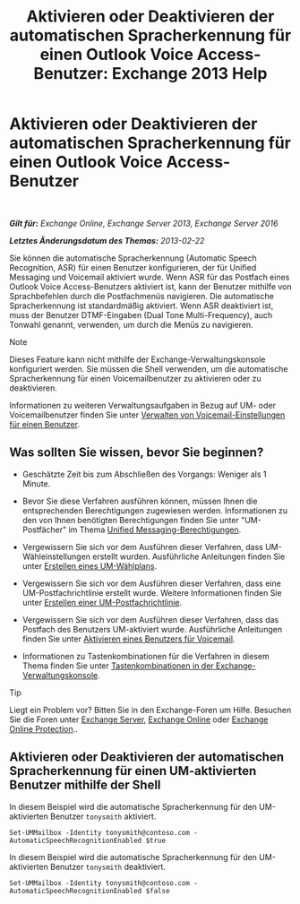 ﻿---
title: 'Aktivieren oder Deaktivieren der automatischen Spracherkennung für einen Outlook Voice Access-Benutzer: Exchange 2013 Help'
TOCTitle: Aktivieren oder Deaktivieren der automatischen Spracherkennung für einen Outlook Voice Access-Benutzer
ms:assetid: 58f41016-e725-432b-953e-415d61e0664c
ms:mtpsurl: https://technet.microsoft.com/de-de/library/Bb232062(v=EXCHG.150)
ms:contentKeyID: 50554833
ms.date: 04/24/2018
mtps_version: v=EXCHG.150
ms.translationtype: HT
---

# Aktivieren oder Deaktivieren der automatischen Spracherkennung für einen Outlook Voice Access-Benutzer

 

_**Gilt für:** Exchange Online, Exchange Server 2013, Exchange Server 2016_

_**Letztes Änderungsdatum des Themas:** 2013-02-22_

Sie können die automatische Spracherkennung (Automatic Speech Recognition, ASR) für einen Benutzer konfigurieren, der für Unified Messaging und Voicemail aktiviert wurde. Wenn ASR für das Postfach eines Outlook Voice Access-Benutzers aktiviert ist, kann der Benutzer mithilfe von Sprachbefehlen durch die Postfachmenüs navigieren. Die automatische Spracherkennung ist standardmäßig aktiviert. Wenn ASR deaktiviert ist, muss der Benutzer DTMF-Eingaben (Dual Tone Multi-Frequency), auch Tonwahl genannt, verwenden, um durch die Menüs zu navigieren.


> [!NOTE]
> Dieses Feature kann nicht mithilfe der Exchange-Verwaltungskonsole konfiguriert werden. Sie müssen die Shell verwenden, um die automatische Spracherkennung für einen Voicemailbenutzer zu aktivieren oder zu deaktivieren.



Informationen zu weiteren Verwaltungsaufgaben in Bezug auf UM- oder Voicemailbenutzer finden Sie unter [Verwalten von Voicemail-Einstellungen für einen Benutzer](manage-voice-mail-settings-for-a-user-exchange-2013-help.md).

## Was sollten Sie wissen, bevor Sie beginnen?

  - Geschätzte Zeit bis zum Abschließen des Vorgangs: Weniger als 1 Minute.

  - Bevor Sie diese Verfahren ausführen können, müssen Ihnen die entsprechenden Berechtigungen zugewiesen werden. Informationen zu den von Ihnen benötigten Berechtigungen finden Sie unter "UM-Postfächer" im Thema [Unified Messaging-Berechtigungen](unified-messaging-permissions-exchange-2013-help.md).

  - Vergewissern Sie sich vor dem Ausführen dieser Verfahren, dass UM-Wähleinstellungen erstellt wurden. Ausführliche Anleitungen finden Sie unter [Erstellen eines UM-Wählplans](create-a-um-dial-plan-exchange-2013-help.md).

  - Vergewissern Sie sich vor dem Ausführen dieser Verfahren, dass eine UM-Postfachrichtlinie erstellt wurde. Weitere Informationen finden Sie unter [Erstellen einer UM-Postfachrichtlinie](create-a-um-mailbox-policy-exchange-2013-help.md).

  - Vergewissern Sie sich vor dem Ausführen dieser Verfahren, dass das Postfach des Benutzers UM-aktiviert wurde. Ausführliche Anleitungen finden Sie unter [Aktivieren eines Benutzers für Voicemail](enable-a-user-for-voice-mail-exchange-2013-help.md).

  - Informationen zu Tastenkombinationen für die Verfahren in diesem Thema finden Sie unter [Tastenkombinationen in der Exchange-Verwaltungskonsole](keyboard-shortcuts-in-the-exchange-admin-center-exchange-online-protection-help.md).


> [!TIP]
> Liegt ein Problem vor? Bitten Sie in den Exchange-Foren um Hilfe. Besuchen Sie die Foren unter <A href="https://go.microsoft.com/fwlink/p/?linkid=60612">Exchange Server</A>, <A href="https://go.microsoft.com/fwlink/p/?linkid=267542">Exchange Online</A> oder <A href="https://go.microsoft.com/fwlink/p/?linkid=285351">Exchange Online Protection</A>..



## Aktivieren oder Deaktivieren der automatischen Spracherkennung für einen UM-aktivierten Benutzer mithilfe der Shell

In diesem Beispiel wird die automatische Spracherkennung für den UM-aktivierten Benutzer `tonysmith` aktiviert.

    Set-UMMailbox -Identity tonysmith@contoso.com -AutomaticSpeechRecognitionEnabled $true

In diesem Beispiel wird die automatische Spracherkennung für den UM-aktivierten Benutzer `tonysmith` deaktiviert.

    Set-UMMailbox -Identity tonysmith@contoso.com -AutomaticSpeechRecognitionEnabled $false

